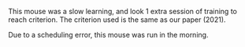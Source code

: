 This mouse was a slow learning, and look 1 extra session of training to reach criterion. 
The criterion used is the same as our paper (2021).

Due to a scheduling error, this mouse was run in the morning.